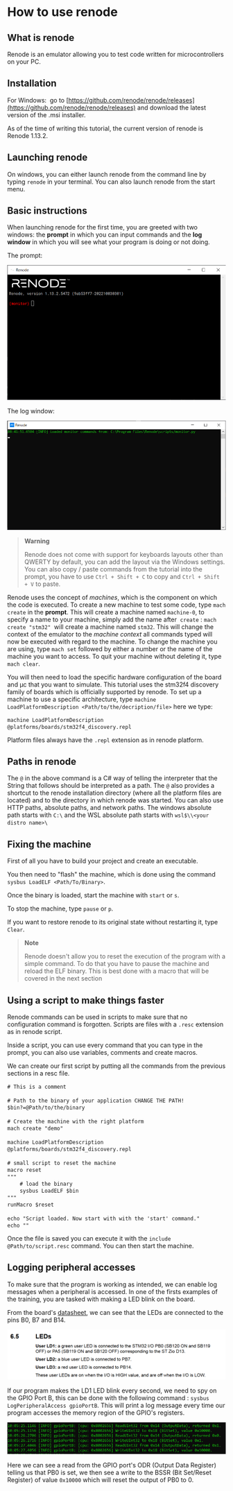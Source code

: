 # How to use renode

## What is renode

Renode is an emulator allowing you to test code written for microcontrollers on your PC.

## Installation

For Windows:  go to [https://github.com/renode/renode/releases](https://github.com/renode/renode/releases) and download the latest version of the .msi installer.

As of the time of writing this tutorial, the current version of renode is Renode 1.13.2.

## Launching renode

On windows, you can either launch renode from the command line by typing `renode` in your terminal. You can also launch renode from the start menu.

## Basic instructions
When launching renode for the first time, you are greeted with two windows: the **prompt** in which you can input commands and the **log window** in which you will see what your program is doing or not doing.

The prompt:

![Prompt](./ressources/Pasted_image_20221116084219.png)

The log window:

![Log window](./ressources/Pasted_image_20221116085031.png)

> **Warning**
>
> Renode does not come with support for keyboards layouts other than QWERTY by default, you can add the layout via the Windows settings. You can also copy / paste commands from the tutorial into the prompt, you have to use `Ctrl + Shift + C` to copy and `Ctrl + Shift + V` to paste.

Renode uses the concept of *machines*, which is the component on which the code is executed. To create a new machine to test some code, type `mach create` in the **prompt**. This will create a machine named `machine-0`, to specify a name to your machine, simply add the name after  `create` : `mach create "stm32"`  will create a machine named `stm32`. This will change the context of the emulator to the *machine context* all commands typed will now be executed with regard to the machine.
To change the machine you are using, type `mach set` followed by either a number or the  name of the machine you want to access. To quit your machine without deleting it, type `mach clear`.

You will then need to load the specific hardware configuration of the board and µc that you want to simulate. This tutorial uses the stm32f4 discovery family of boards which is officially supported by renode. To set up a machine to use a specific architecture, type `machine LoadPlatformDescription <Path/to/the/decription/file>` here we type:

```
machine LoadPlatformDescription @platforms/boards/stm32f4_discovery.repl
```

Platform files always have the `.repl` extension as in renode platform.
  
## Paths in renode
The `@` in the above command is a C# way of telling the interpreter that the String that follows should be interpreted as a path. The `@` also provides a shortcut to the renode installation directory (where all the platform files are located) and to the directory in which renode was started. You can also use HTTP paths, absolute paths, and network paths.
The windows absolute path starts with `C:\` and the WSL absolute path starts with `wsl$\\<your distro name>\`

## Fixing the machine
First of all you have to build your project and create an executable.  

You then need to "flash" the machine, which is done using the command `sysbus LoadELF <Path/To/Binary>`.

Once the binary is loaded, start the machine with `start` or `s`.

To stop the machine, type `pause` or `p`.

If you want to restore renode to its original state without restarting it, type `Clear`.


> **Note**
>
> Renode doesn't allow you to reset the execution of the program with a simple command. To do that you have to pause the machine and reload the ELF binary.
> This is best done with a macro that will be covered in the next section

## Using a script to make things faster

Renode commands can be used in scripts to make sure that no configuration command is forgotten. Scripts are files with a `.resc` extension as in renode script.

Inside a script, you can use every command that you can type in the prompt, you can also use variables, comments and create macros.

We can create our first script by putting all the commands from the previous sections in a resc file.
```
# This is a comment

# Path to the binary of your application CHANGE THE PATH!
$bin?=@Path/to/the/binary

# Create the machine with the right platform
mach create "demo"

machine LoadPlatformDescription @platforms/boards/stm32f4_discovery.repl

# small script to reset the machine
macro reset
"""
    # load the binary
    sysbus LoadELF $bin
"""
runMacro $reset

echo "Script loaded. Now start with with the 'start' command."
echo ""
```

Once the file is saved you can execute it with the `include @Path/to/script.resc` command. You can then start the machine.

## Logging peripheral accesses

To make sure that the program is working as intended, we can enable log messages when a peripheral is accessed. In one of the firsts examples of the training, you are tasked with making a LED blink on the board.

From the board's [datasheet](https://www.st.com/resource/en/user_manual/um1974-stm32-nucleo144-boards-mb1137-stmicroelectronics.pdf), we can see that the LEDs are connected to the pins B0, B7 and B14.
  
![Datasheet](ressources/Pasted_image_20221116100219.png)

If our program makes the LD1 LED blink every second, we need to spy on the GPIO Port B, this can be done with the following command : `sysbus LogPeripheralAccess gpioPortB`. This will print a log message every time our program accesses the memory region of the GPIO's registers.

![log window](ressources/Pasted_image_20221116100757.png)  

Here we can see a read from the GPIO port's ODR (Output Data Register) telling us that PB0 is set, we then see a write to the BSSR (Bit Set/Reset Register) of value `0x10000` which will reset the output of PB0 to 0.
